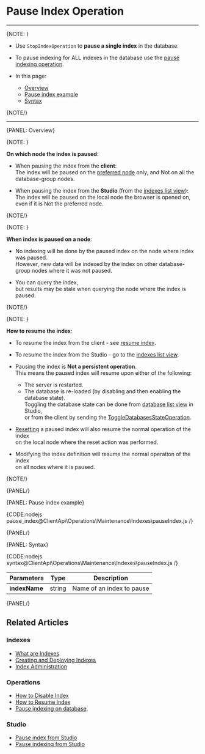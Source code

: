 # Pause Index Operation

---

{NOTE: }

* Use `StopIndexOperation` to __pause a single index__ in the database.

* To pause indexing for ALL indexes in the database use the [pause indexing operation](../../../../client-api/operations/maintenance/indexes/stop-indexing).

* In this page:
    * [Overview](../../../../client-api/operations/maintenance/indexes/stop-index#overview)
    * [Pause index example](../../../../client-api/operations/maintenance/indexes/stop-index#pause-index-example)
    * [Syntax](../../../../client-api/operations/maintenance/indexes/stop-index#syntax)

{NOTE/}

---

{PANEL: Overview}

{NOTE: }

__On which node the index is paused__:

* When pausing the index from the __client__:  
  The index will be paused on the [preferred node](../../../../client-api/configuration/load-balance/overview#the-preferred-node) only, and Not on all the database-group nodes.

* When pausing the index from the __Studio__ (from the [indexes list view](../../../../studio/database/indexes/indexes-list-view#indexes-list-view---actions)):  
  The index will be paused on the local node the browser is opened on, even if it is Not the preferred node.

{NOTE/}

{NOTE: }

__When index is paused on a node__:

* No indexing will be done by the paused index on the node where index was paused.  
  However, new data will be indexed by the index on other database-group nodes where it was not paused.

* You can query the index,  
  but results may be stale when querying the node where the index is paused.

{NOTE/}

{NOTE: }

__How to resume the index__:

* To resume the index from the client - see [resume index](../../../../client-api/operations/maintenance/indexes/start-index).

* To resume the index from the Studio - go to the [indexes list view](../../../../studio/database/indexes/indexes-list-view#indexes-list-view---actions).

* Pausing the index is __Not a persistent operation__.  
  This means the paused index will resume upon either of the following:
    * The server is restarted.
    * The database is re-loaded (by disabling and then enabling the database state).  
      Toggling the database state can be done from [database list view](../../../../studio/database/databases-list-view#database-actions) in Studio,  
      or from the client by sending the [ToggleDatabasesStateOperation](../../../../client-api/operations/server-wide/toggle-databases-state).

* [Resetting](../../../../client-api/operations/maintenance/indexes/reset-index) a paused index will also resume the normal operation of the index  
  on the local node where the reset action was performed.  

* Modifying the index definition will resume the normal operation of the index  
  on all nodes where it is paused.

{NOTE/}

{PANEL/}

{PANEL: Pause index example}

{CODE:nodejs pause_index@ClientApi\Operations\Maintenance\Indexes\pauseIndex.js /}

{PANEL/}

{PANEL: Syntax}

{CODE:nodejs syntax@ClientApi\Operations\Maintenance\Indexes\pauseIndex.js /}

| Parameters | Type | Description |
| - | - | - |
| **indexName** | string | Name of an index to pause |

{PANEL/}

## Related Articles

### Indexes

- [What are Indexes](../../../../indexes/what-are-indexes)
- [Creating and Deploying Indexes](../../../../indexes/creating-and-deploying)
- [Index Administration](../../../../indexes/index-administration)

### Operations

- [How to Disable Index](../../../../client-api/operations/maintenance/indexes/disable-index)
- [How to Resume Index](../../../../client-api/operations/maintenance/indexes/start-index)
- [Pause indexing on database](../../../../client-api/operations/maintenance/indexes/stop-indexing).

### Studio

- [Pause index from Studio](../../../../studio/database/indexes/indexes-list-view#indexes-list-view---actions)
- [Pause indexing from Studio](../../../../studio/database/databases-list-view#more-actions)
